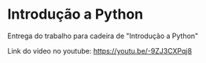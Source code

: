 # Introdução a Python
Entrega do trabalho para cadeira de "Introdução a Python"

Link do video no youtube: https://youtu.be/-9ZJ3CXPqj8
